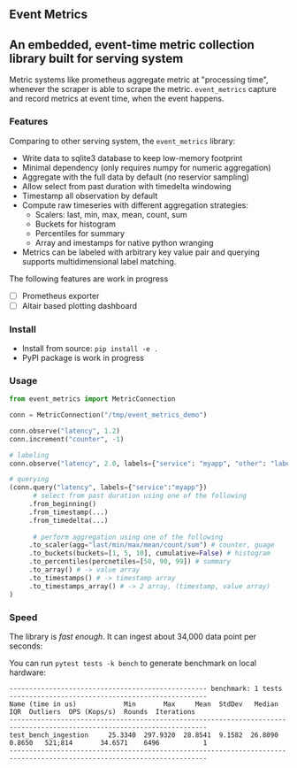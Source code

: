 ## Event Metrics

An embedded, event-time metric collection library built for serving system
----------------

Metric systems like prometheus aggregate metric at "processing time", whenever the scraper is 
able to scrape the metric. `event_metrics` capture and record metrics at event time, when the
event happens.

### Features
Comparing to other serving system, the `event_metrics` library:
- Write data to sqlite3 database to keep low-memory footprint
- Minimal dependency (only requires numpy for numeric aggregation)
- Aggregate with the full data by default (no reservior sampling)
- Allow select from past duration with timedelta windowing
- Timestamp all observation by default
- Compute raw timeseries with different aggregation strategies:
    - Scalers: last, min, max, mean, count, sum
    - Buckets for histogram
    - Percentiles for summary
    - Array and imestamps for native python wranging
- Metrics can be labeled with arbitrary key value pair and querying supports 
  multidimensional label matching.

The following features are work in progress
- [ ] Prometheus exporter
- [ ] Altair based plotting dashboard

### Install
- Install from source: `pip install -e .`
- PyPI package is work in progress

### Usage

```python
from event_metrics import MetricConnection

conn = MetricConnection("/tmp/event_metrics_demo")

conn.observe("latency", 1.2)
conn.increment("counter", -1)

# labeling
conn.observe("latency", 2.0, labels={"service": "myapp", "other": "label"})

# querying
(conn.query("latency", labels={"service":"myapp"})
      # select from past duration using one of the following
     .from_beginning()
     .from_timestamp(...)
     .from_timedelta(...)
      
      # perform aggregation using one of the following
     .to_scaler(agg="last/min/max/mean/count/sum") # counter, guage
     .to_buckets(buckets=[1, 5, 10], cumulative=False) # histogram
     .to_percentiles(percnetiles=[50, 90, 99]) # summary
     .to_array() # -> value array
     .to_timestamps() # -> timestamp array
     .to_timestamps_array() # -> 2 array, (timestamp, value array)
)
```

### Speed
The library is *fast enough*. It can ingest about 34,000 data point
per seconds:

You can run `pytest tests -k bench` to generate benchmark on local hardware:
```
-------------------------------------------------- benchmark: 1 tests --------------------------------------------------
Name (time in us)            Min       Max     Mean  StdDev   Median     IQR  Outliers  OPS (Kops/s)  Rounds  Iterations
------------------------------------------------------------------------------------------------------------------------
test_bench_ingestion     25.3340  297.9320  28.8541  9.1582  26.8090  0.8650   521;814       34.6571    6496           1
------------------------------------------------------------------------------------------------------------------------
```